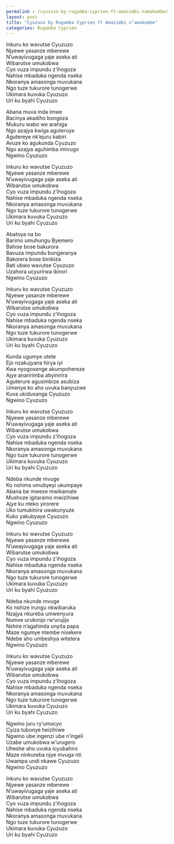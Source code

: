 ```yaml
---
permalink : /cyuzuzo-by-rugamba-cyprien-ft-amasimbi-namakombe/
layout: post
title: "Cyuzuzo by Rugamba Cyprien ft Amasimbi n’amakombe"
categories: Rugamba Cyprien
---
```

Inkuru ko wavutse Cyuzuzo\
Njyewe yasanze mberewe\
N’uwayivugaga yaje aseka ati\
Wibarutse umukobwa\
Cyo vuza impundu z’ihogoza\
Nahise mbaduka ngenda nseka\
Nkoranya amasonga muvukana\
Ngo tuze tukurore tunogerwe\
Ukimara kuvuka Cyuzuzo\
Uri ku byahi Cyuzuzo

Abana muva inda imwe\
Bacinya akadiho bongeza\
Mukuru wabo we arahiga\
Ngo azajya kwiga aguteruye\
Agutereye nk’ejuru kabiri\
Avuze ko agukunda Cyuzuzo\
Ngo azajya aguhimba imivugo\
Ngwino Cyuzuzo

Inkuru ko wavutse Cyuzuzo\
Njyewe yasanze mberewe\
N’uwayivugaga yaje aseka ati\
Wibarutse umukobwa\
Cyo vuza impundu z’ihogoza\
Nahise mbaduka ngenda nseka\
Nkoranya amasonga muvukana\
Ngo tuze tukurore tunogerwe\
Ukimara kuvuka Cyuzuzo\
Uri ku byahi Cyuzuzo

Abatoya na bo\
Barimo umuhungu Byemero\
Bahise bose bakurora\
Bavuza impundu bongeranya\
Bakorera bose binikiza\
Bati ubwo wavutse Cyuzuzo\
Uzahora ucyurirwa ibirori\
Ngwino Cyuzuzo

Inkuru ko wavutse Cyuzuzo\
Njyewe yasanze mberewe\
N’uwayivugaga yaje aseka ati\
Wibarutse umukobwa\
Cyo vuza impundu z’ihogoza\
Nahise mbaduka ngenda nseka\
Nkoranya amasonga muvukana\
Ngo tuze tukurore tunogerwe\
Ukimara kuvuka Cyuzuzo\
Uri ku byahi Cyuzuzo

Kunda ugumye utete\
Ejo nzakujyana hirya iyi\
Kwa nyogosenge akumpohereze\
Ajye anaririmba abyinirira\
Aguterure agusimbize asubiza\
Umenye ko aho uvuka banyuzwe\
Kuva ukidusanga Cyuzuzo\
Ngwino Cyuzuzo

Inkuru ko wavutse Cyuzuzo\
Njyewe yasanze mberewe\
N’uwayivugaga yaje aseka ati\
Wibarutse umukobwa\
Cyo vuza impundu z’ihogoza\
Nahise mbaduka ngenda nseka\
Nkoranya amasonga muvukana\
Ngo tuze tukurore tunogerwe\
Ukimara kuvuka Cyuzuzo\
Uri ku byahi Cyuzuzo

Ndeba nkunde mvuge\
Ko nshima umubyeyi ukumpaye\
Abana be mwese mwikamate\
Mushoze igitaramo mwizihiwe\
Ajye ku nteko yirorere\
Uko tumukinira uwakunyuze\
Kuko yakubyaye Cyuzuzo\
Ngwino Cyuzuzo

Inkuru ko wavutse Cyuzuzo\
Njyewe yasanze mberewe\
N’uwayivugaga yaje aseka ati\
Wibarutse umukobwa\
Cyo vuza impundu z’ihogoza\
Nahise mbaduka ngenda nseka\
Nkoranya amasonga muvukana\
Ngo tuze tukurore tunogerwe\
Ukimara kuvuka Cyuzuzo\
Uri ku byahi Cyuzuzo

Ndeba nkunde mvuge\
Ko nshize irungu nkwibaruka\
Nzajya nkureba umwenyura\
Numve urukonjo rw’urujijo\
Nshire n’agahinda unyita papa\
Maze ngumye ntembe nisekere\
Ndebe aho umbeshya witetera\
Ngwino Cyuzuzo

Inkuru ko wavutse Cyuzuzo\
Njyewe yasanze mberewe\
N’uwayivugaga yaje aseka ati\
Wibarutse umukobwa\
Cyo vuza impundu z’ihogoza\
Nahise mbaduka ngenda nseka\
Nkoranya amasonga muvukana\
Ngo tuze tukurore tunogerwe\
Ukimara kuvuka Cyuzuzo\
Uri ku byahi Cyuzuzo

Ngwino juru ry’umucyo\
Cyiza tubonye twizihiwe\
Ngwino ube ingenzi ube n’ingeli\
Uzabe umukobwa w’urugero\
Uheshe aho uvuka icyubahiro\
Maze ninkureba njye mvuga nti\
Uwampa undi nkawe Cyuzuzo\
Ngwino Cyuzuzo

Inkuru ko wavutse Cyuzuzo\
Njyewe yasanze mberewe\
N’uwayivugaga yaje aseka ati\
Wibarutse umukobwa\
Cyo vuza impundu z’ihogoza\
Nahise mbaduka ngenda nseka\
Nkoranya amasonga muvukana\
Ngo tuze tukurore tunogerwe\
Ukimara kuvuka Cyuzuzo\
Uri ku byahi Cyuzuzo
